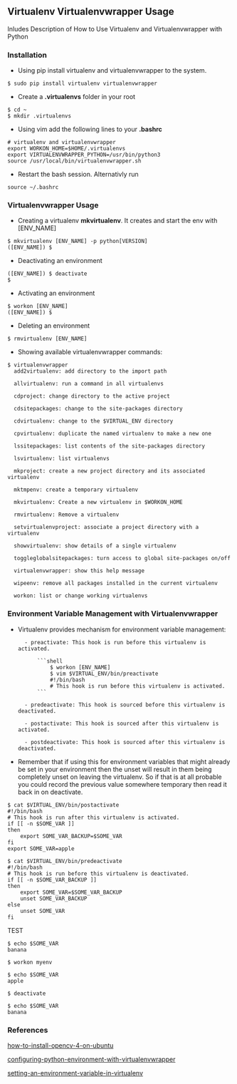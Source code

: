 ## Virtualenv Virtualenvwrapper Usage

Inludes Description of How to Use Virtualenv and Virtualenvwrapper with Python

### Installation

* Using pip install virtualenv and virtualenvwrapper to the system.

```shell
$ sudo pip install virtualenv virtualenvwrapper
```

* Create a **.virtualenvs** folder in your root

```shell
$ cd ~
$ mkdir .virtualenvs
```

* Using vim add the following lines to your **.bashrc**

```shell
# virtualenv and virtualenvwrapper
export WORKON_HOME=$HOME/.virtualenvs
export VIRTUALENVWRAPPER_PYTHON=/usr/bin/python3
source /usr/local/bin/virtualenvwrapper.sh
```

* Restart the bash session. Alternativly run

```shell
source ~/.bashrc
```

### Virtualenvwrapper Usage

* Creating a virtualenv **mkvirtualenv**. It creates and start the env with [ENV_NAME]

```shell
$ mkvirtualenv [ENV_NAME] -p python[VERSION]
([ENV_NAME]) $ 
```

* Deactivating an environment

```shell
([ENV_NAME]) $ deactivate
$
```

* Activating an environment

```shell
$ workon [ENV_NAME]
([ENV_NAME]) $
```

* Deleting  an environment

```shell
$ rmvirtualenv [ENV_NAME]
```

* Showing available virtualenvwrapper commands:

```shell
$ virtualenvwrapper
  add2virtualenv: add directory to the import path

  allvirtualenv: run a command in all virtualenvs

  cdproject: change directory to the active project

  cdsitepackages: change to the site-packages directory

  cdvirtualenv: change to the $VIRTUAL_ENV directory

  cpvirtualenv: duplicate the named virtualenv to make a new one

  lssitepackages: list contents of the site-packages directory

  lsvirtualenv: list virtualenvs

  mkproject: create a new project directory and its associated virtualenv

  mktmpenv: create a temporary virtualenv

  mkvirtualenv: Create a new virtualenv in $WORKON_HOME

  rmvirtualenv: Remove a virtualenv

  setvirtualenvproject: associate a project directory with a virtualenv

  showvirtualenv: show details of a single virtualenv

  toggleglobalsitepackages: turn access to global site-packages on/off

  virtualenvwrapper: show this help message

  wipeenv: remove all packages installed in the current virtualenv

  workon: list or change working virtualenvs
```

### Environment Variable Management with Virtualenvwrapper

* Virtualenv provides mechanism for environment variable management:
        
        - preactivate: This hook is run before this virtualenv is activated.
        
            ```shell
                $ workon [ENV_NAME]
                $ vim $VIRTUAL_ENV/bin/preactivate
                #!/bin/bash
                # This hook is run before this virtualenv is activated.
            ```

        - predeactivate: This hook is sourced before this virtualenv is deactivated.

        - postactivate: This hook is sourced after this virtualenv is activated.

        - postdeactivate: This hook is sourced after this virtualenv is deactivated.

* Remember that if using this for environment variables that might already be set in your environment then the unset will result in them being completely unset on leaving the virtualenv. So if that is at all probable you could record the previous value somewhere temporary then read it back in on deactivate.

```shell
$ cat $VIRTUAL_ENV/bin/postactivate
#!/bin/bash
# This hook is run after this virtualenv is activated.
if [[ -n $SOME_VAR ]]
then
    export SOME_VAR_BACKUP=$SOME_VAR
fi
export SOME_VAR=apple

$ cat $VIRTUAL_ENV/bin/predeactivate
#!/bin/bash
# This hook is run before this virtualenv is deactivated.
if [[ -n $SOME_VAR_BACKUP ]]
then
    export SOME_VAR=$SOME_VAR_BACKUP
    unset SOME_VAR_BACKUP
else
    unset SOME_VAR
fi
```

TEST 
```shell
$ echo $SOME_VAR
banana

$ workon myenv

$ echo $SOME_VAR
apple

$ deactivate

$ echo $SOME_VAR
banana
```

### References

[how-to-install-opencv-4-on-ubuntu](https://www.pyimagesearch.com/2018/08/15/how-to-install-opencv-4-on-ubuntu/)

[configuring-python-environment-with-virtualenvwrapper](https://medium.com/the-andela-way/configuring-python-environment-with-virtualenvwrapper-8745c2895745)

[setting-an-environment-variable-in-virtualenv](https://stackoverflow.com/questions/9554087/setting-an-environment-variable-in-virtualenv)
